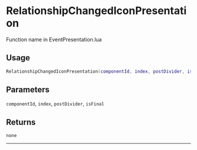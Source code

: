 # RelationshipChangedIconPresentation
Function name in EventPresentation.lua
## Usage
```lua
RelationshipChangedIconPresentation(componentId, index, postDivider, isFinal)
```
## Parameters
`componentId`, `index`, `postDivider`, `isFinal`
## Returns
`none`

---
